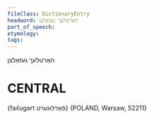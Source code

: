 ```yaml
---
fileClass: DictionaryEntry
headword: האַרטלעך געזאַלצן
part_of_speech: 
etymology: 
tags: 
---
```

האַרטלעך געזאַלצן

CENTRAL
========

{faʎugərt פֿאַרלוגערט} {POLAND, Warsaw, 52211}